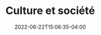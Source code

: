---
title: "Culture et société"
date: 2022-06-22T15:06:35-04:00
description: "Module culture"
type : "docs"
icon: "ti-panel"
---